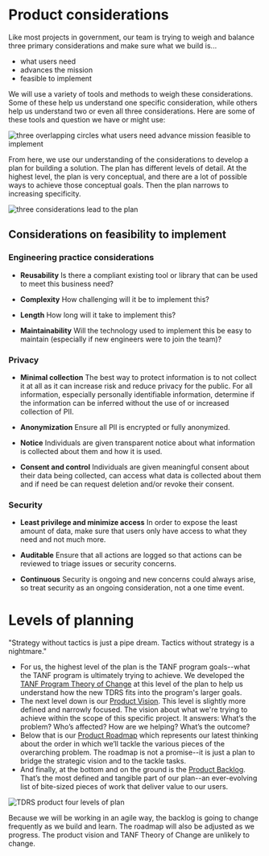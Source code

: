 # Product considerations
Like most projects in government, our team is trying to weigh and balance three primary considerations and make sure what we build is...
* what users need
* advances the mission
* feasible to implement

We will use a variety of tools and methods to weigh these considerations. Some of these help us understand one specific consideration, while others help us understand two or even all three considerations. Here are some of these tools and question we have or might use:

![three overlapping circles what users need advance mission feasible to implement](https://github.com/HHS/TANF-app/blob/master/design-assets/research-artifacts/three%20product%20considerations.png?raw=true)

From here, we use our understanding of the considerations to develop a plan for building a solution. The plan has different levels of detail. At the highest level, the plan is very conceptual, and there are a lot of possible ways to achieve those conceptual goals. Then the plan narrows to increasing specificity.

![three considerations lead to the plan](https://github.com/HHS/TANF-app/blob/master/design-assets/research-artifacts/considerations%20to%20the%20plan.png?raw=true)

## Considerations on feasibility to implement
### Engineering practice considerations
* **Reusability** Is there a compliant existing tool or library that can be used to meet this business need?

* **Complexity** How challenging will it be to implement this?

* **Length** How long will it take to implement this?

* **Maintainability** Will the technology used to implement this be easy to maintain (especially if new engineers were to join the team)?

### Privacy
* **Minimal collection** The best way to protect information is to not collect it at all as it can increase risk and reduce privacy for the public. For all information, especially personally identifiable information, determine if the information can be inferred without the use of or increased collection of PII.

* **Anonymization** Ensure all PII is encrypted or fully anonymized.

* **Notice** Individuals are given transparent notice about what information is collected about them and how it is used.

* **Consent and control** Individuals are given meaningful consent about their data being collected, can access what data is collected about them and if need be can request deletion and/or revoke their consent.


### Security
* **Least privilege and minimize access** In order to expose the least amount of data, make sure that users only have access to what they need and not much more.

* **Auditable** Ensure that all actions are logged so that actions can be reviewed to triage issues or security concerns.

* **Continuous** Security is ongoing and new concerns could always arise, so treat security as an ongoing consideration, not a one time event.


# Levels of planning

"Strategy without tactics is just a pipe dream. Tactics without strategy is a nightmare."

* For us, the highest level of the plan is the TANF program goals--what the TANF program is ultimately trying to achieve. We developed the [TANF Program Theory of Change](./Vision-and-Stakeholders.md#tanf-program-theory-of-change) at this level of the plan to help us understand how the new TDRS fits into the program's larger goals.
* The next level down is our [Product Vision](./Vision-and-Stakeholders.md#product-vision). This level is slightly more defined and narrowly focused. The vision about what we're trying to achieve within the scope of this specific project. It answers: What’s the problem? Who’s affected? How are we helping? What’s the outcome?
* Below that is our [Product Roadmap](./Roadmap-and-Backlog.md#product-roadmap) which represents our latest thinking about the order in which we’ll tackle the various pieces of the overarching problem. The roadmap is not a promise--it is just a plan to bridge the strategic vision and to the tackle tasks.
* And finally, at the bottom and on the ground is the [Product Backlog](Roadmap-and-Backlog.md#backlog). That’s the most defined and tangible part of our plan--an ever-evolving list of bite-sized pieces of work that deliver value to our users.

![TDRS product four levels of plan](https://github.com/HHS/TANF-app/blob/master/design-assets/research-artifacts/TDRS%20product%20plan%20at%20four%20levels.png?raw=true)

Because we will be working in an agile way, the backlog is going to change frequently as we build and learn. The roadmap will also be adjusted as we progress. The product vision and TANF Theory of Change are unlikely to change.